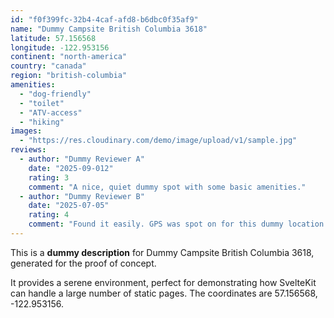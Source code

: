 ```yaml
---
id: "f0f399fc-32b4-4caf-afd8-b6dbc0f35af9"
name: "Dummy Campsite British Columbia 3618"
latitude: 57.156568
longitude: -122.953156
continent: "north-america"
country: "canada"
region: "british-columbia"
amenities:
  - "dog-friendly"
  - "toilet"
  - "ATV-access"
  - "hiking"
images:
  - "https://res.cloudinary.com/demo/image/upload/v1/sample.jpg"
reviews:
  - author: "Dummy Reviewer A"
    date: "2025-09-012"
    rating: 3
    comment: "A nice, quiet dummy spot with some basic amenities."
  - author: "Dummy Reviewer B"
    date: "2025-07-05"
    rating: 4
    comment: "Found it easily. GPS was spot on for this dummy location."
---
```


This is a **dummy description** for Dummy Campsite British Columbia 3618, generated for the proof of concept.

It provides a serene environment, perfect for demonstrating how SvelteKit can handle a large number of static pages. The coordinates are 57.156568, -122.953156.
